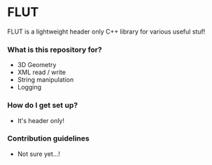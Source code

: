 # FLUT #

FLUT is a lightweight header only C++ library for various useful stuf!

### What is this repository for? ###

* 3D Geometry
* XML read / write
* String manipulation
* Logging

### How do I get set up? ###

* It's header only!

### Contribution guidelines ###

* Not sure yet...!